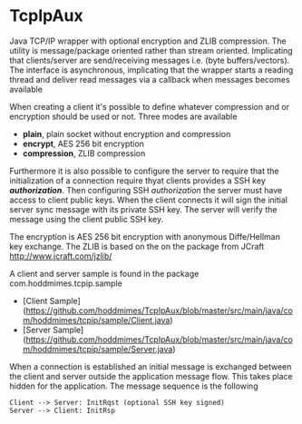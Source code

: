 # TcpIpAux
Java TCP/IP wrapper with optional encryption and ZLIB compression.
The utility is message/package oriented rather than stream oriented.
Implicating that clients/server are send/receiving messages i.e. (byte buffers/vectors).
The interface is asynchronous, implicating that the wrapper starts a reading thread and deliver read messages 
via a callback when messages becomes available

When creating a client it's possible to define whatever compression and or encryption should be used or not. Three modes
are available
* **plain**, plain socket without encryption and compression
* **encrypt**, AES 256 bit encryption
* **compression**, ZLIB compression

Furthermore it is also possible to configure the server to require that the initialization of a connection require thyat clients provides a SSH key **_authorization_**.
Then configuring SSH _authorization_ the server must have access to client public keys. When the client connects it will sign the initial server sync message with its private SSH key. 
The server will verify the message using the client public SSH key. 


The encryption is AES 256 bit encryption with anonymous Diffe/Hellman key exchange. 
The ZLIB is based on the on the package from JCraft http://www.jcraft.com/jzlib/

A client and server sample is found in the package com.hoddmimes.tcpip.sample
* [Client Sample] (https://github.com/hoddmimes/TcpIpAux/blob/master/src/main/java/com/hoddmimes/tcpip/sample/Client.java)
* [Server Sample] (https://github.com/hoddmimes/TcpIpAux/blob/master/src/main/java/com/hoddmimes/tcpip/sample/Server.java)

When a connection is established an initial message is exchanged between the client and server outside the application message flow.
This takes place hidden for the application. The message sequence is the following 



```sequence
Client --> Server: InitRqst (optional SSH key signed)
Server --> Client: InitRsp

```